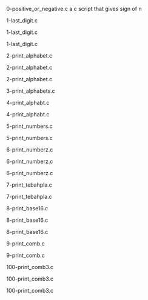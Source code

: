 0-positive_or_negative.c a c script that gives sign of n

1-last_digit.c

1-last_digit.c

1-last_digit.c

2-print_alphabet.c

2-print_alphabet.c

2-print_alphabet.c

3-print_alphabets.c

4-print_alphabt.c

4-print_alphabt.c

5-print_numbers.c

5-print_numbers.c

6-print_numberz.c

6-print_numberz.c

6-print_numberz.c

7-print_tebahpla.c

7-print_tebahpla.c

8-print_base16.c

8-print_base16.c

8-print_base16.c

9-print_comb.c

9-print_comb.c

100-print_comb3.c

100-print_comb3.c

100-print_comb3.c

